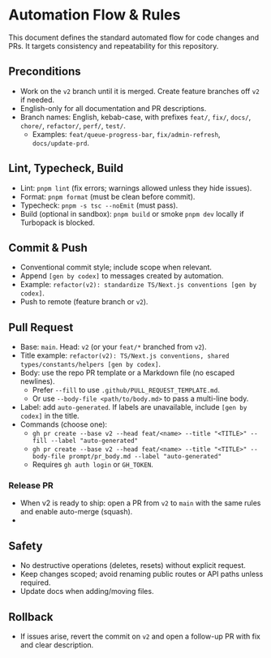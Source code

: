 # Automation Flow & Rules

This document defines the standard automated flow for code changes and PRs. It targets consistency and repeatability for this repository.

## Preconditions
- Work on the `v2` branch until it is merged. Create feature branches off `v2` if needed.
- English-only for all documentation and PR descriptions.
- Branch names: English, kebab-case, with prefixes `feat/`, `fix/`, `docs/`, `chore/`, `refactor/`, `perf/`, `test/`.
  - Examples: `feat/queue-progress-bar`, `fix/admin-refresh`, `docs/update-prd`.

## Lint, Typecheck, Build
- Lint: `pnpm lint` (fix errors; warnings allowed unless they hide issues).
- Format: `pnpm format` (must be clean before commit).
- Typecheck: `pnpm -s tsc --noEmit` (must pass).
- Build (optional in sandbox): `pnpm build` or smoke `pnpm dev` locally if Turbopack is blocked.

## Commit & Push
- Conventional commit style; include scope when relevant.
- Append `[gen by codex]` to messages created by automation.
- Example: `refactor(v2): standardize TS/Next.js conventions [gen by codex]`.
- Push to remote (feature branch or `v2`).

## Pull Request
- Base: `main`. Head: `v2` (or your `feat/*` branched from `v2`).
- Title example: `refactor(v2): TS/Next.js conventions, shared types/constants/helpers [gen by codex]`.
- Body: use the repo PR template or a Markdown file (no escaped newlines).
  - Prefer `--fill` to use `.github/PULL_REQUEST_TEMPLATE.md`.
  - Or use `--body-file <path/to/body.md>` to pass a multi-line body.
- Label: add `auto-generated`. If labels are unavailable, include `[gen by codex]` in the title.
- Commands (choose one):
  - `gh pr create --base v2 --head feat/<name> --title "<TITLE>" --fill --label "auto-generated"`
  - `gh pr create --base v2 --head feat/<name> --title "<TITLE>" --body-file prompt/pr_body.md --label "auto-generated"`
  - Requires `gh auth login` or `GH_TOKEN`.

### Release PR
- When v2 is ready to ship: open a PR from `v2` to `main` with the same rules and enable auto-merge (squash).
- 
## Safety
- No destructive operations (deletes, resets) without explicit request.
- Keep changes scoped; avoid renaming public routes or API paths unless required.
- Update docs when adding/moving files.

## Rollback
- If issues arise, revert the commit on `v2` and open a follow-up PR with fix and clear description.
